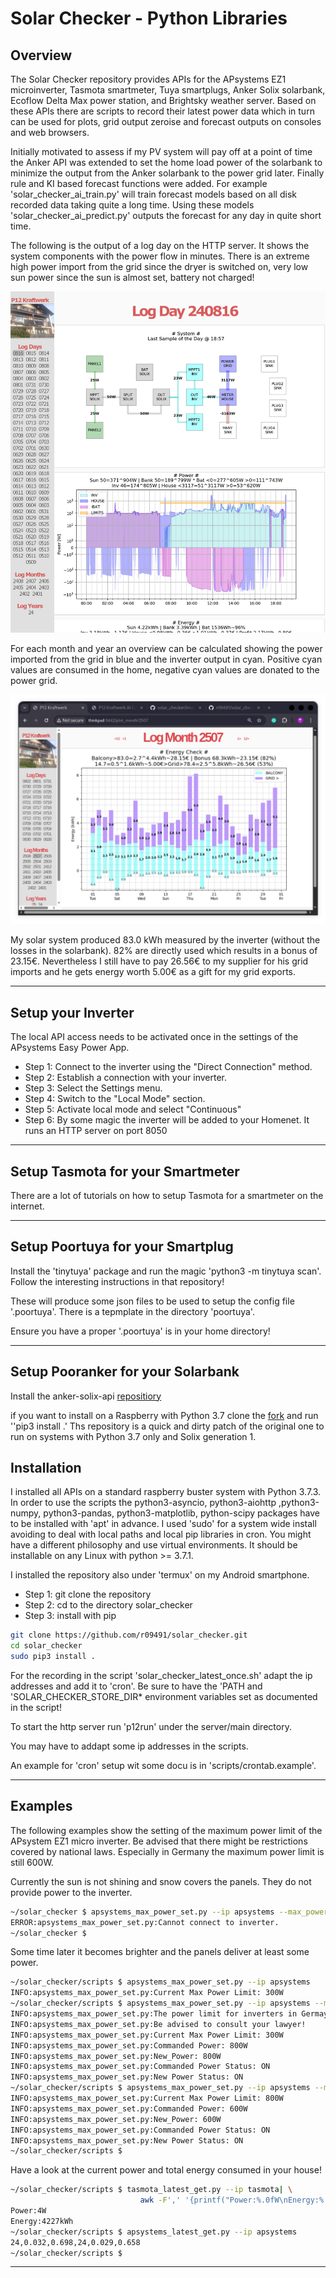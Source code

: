 # Solar Checker -  Python Libraries

## Overview

The Solar Checker repository provides APIs for the APsystems EZ1
microinverter, Tasmota smartmeter, Tuya smartplugs, Anker Solix
solarbank, Ecoflow Delta Max power station, and Brightsky weather
server. Based on these APIs there are scripts to record their latest
power data which in turn can be used for plots, grid output zeroise
and forecast outputs on consoles and web browsers.

Initially motivated to assess if my PV system will pay off at a point
of time the Anker API was extended to set the home load power of the
solarbank to minimize the output from the Anker solarbank to the power
grid later.  Finally rule and KI based forecast functions were
added. For example 'solar_checker_ai_train.py' will train forecast
models based on all disk recorded data taking quite a long time. Using
these models 'solar_checker_ai_predict.py' outputs the forecast for
any day in quite short time.

The following is the output of a log day on the HTTP server. It shows
the system components with the power flow in minutes. There is an
extreme high power import from the grid since the dryer is switched
on, very low sun power since the sun is almost set, battery not
charged!

![alt text](images/solar_checker_logday.png)

For each month and year an overview can be calculated showing the
power imported from the grid in blue and the inverter output in
cyan. Positive cyan values are consumed in the home, negative
cyan values are donated to the power grid.

![alt text](images/solar_checker_logmonth.png)

My solar system produced 83.0 kWh measured by the inverter (without
the losses in the solarbank). 82% are directly used which results in a
bonus of 23.15€. Nevertheless I still have to pay 26.56€ to my
supplier for his grid imports and he gets energy worth 5.00€ as a
gift for my grid exports.

---

## Setup your Inverter

The local API access needs to be activated once in the settings of the
APsystems Easy Power App.
<ul>
<li>Step 1: Connect to the inverter using the "Direct Connection" method.</li>
<li>Step 2: Establish a connection with your inverter.</li>
<li>Step 3: Select the Settings menu.</li>
<li>Step 4: Switch to the "Local Mode" section.</li>
<li>Step 5: Activate local mode and select "Continuous"</li>
<li>Step 6: By some magic the inverter will be added to your Homenet. It runs an HTTP server on port 8050</li>
</ul>

---

## Setup Tasmota for your Smartmeter

There are a lot of tutorials on how to setup Tasmota for a smartmeter
on the internet.

---

## Setup Poortuya for your Smartplug

Install the 'tinytuya' package and run the magic 'python3 -m tinytuya
scan'. Follow the interesting instructions in that repository!

These will produce some json files to be used to setup the config file
'.poortuya'. There is a tepmplate in the directory 'poortuya'.

Ensure you have a proper '.poortuya' is in your home directory!

---

## Setup Pooranker for your Solarbank

Install the anker-solix-api
[repositiory](https://github.com/thomluther/anker-solix-api-2)

if you want to install on a Raspberry with Python 3.7 clone the
[fork](https://github.com/r09491/anker-solix-api-2.git) and run ''pip3
install .' Ths repository is a quick and dirty patch of the original
one to run on systems with Python 3.7 only and Solix generation 1.

## Installation

I installed all APIs on a standard raspberry buster system with Python
3.7.3. In order to use the scripts the python3-asyncio,
python3-aiohttp ,python3-numpy, python3-pandas, python3-matplotlib,
python-scipy packages have to be installed with 'apt' in advance. I
used 'sudo' for a system wide install avoiding to deal with local
paths and local pip libraries in cron. You might have a different
philosophy and use virtual environments.  It should be installable on
any Linux with python >= 3.7.1.

I installed the repository also under 'termux' on my Android
smartphone.

<ul>
<li>Step 1: git clone the repository</li>
<li>Step 2: cd to the directory solar_checker</li>
<li>Step 3: install with pip</li>
</ul>

```bash
git clone https://github.com/r09491/solar_checker.git
cd solar_checker
sudo pip3 install .
```

For the recording in the script 'solar_checker_latest_once.sh' adapt
the ip addresses and add it to 'cron'. Be sure to have the 'PATH and
'SOLAR_CHECKER_STORE_DIR* environment variables set as documented in
the script!

To start the http server run 'p12run' under the server/main directory.

You may have to addapt some ip addresses in the scripts.

An example for 'cron' setup wit some docu is in 'scripts/crontab.example'.

---

## Examples

The following examples show the setting of the maximum power limit of
the APsystem EZ1 micro inverter. Be advised that there might be
restrictions covered by national laws. Especially in Germany the
maximum power limit is still 600W.

Currently the sun is not shining and snow covers the panels. They do
not provide power to the inverter.

```bash
~/solar_checker $ apsystems_max_power_set.py --ip apsystems --max_power 799
ERROR:apsystems_max_power_set.py:Cannot connect to inverter.
~/solar_checker $
```

Some time later it becomes brighter and the panels deliver at least some
power.

```bash
~/solar_checker/scripts $ apsystems_max_power_set.py --ip apsystems
INFO:apsystems_max_power_set.py:Current Max Power Limit: 300W
~/solar_checker/scripts $ apsystems_max_power_set.py --ip apsystems --max_power 800
INFO:apsystems_max_power_set.py:The power limit for inverters in Germay is 600W.
INFO:apsystems_max_power_set.py:Be advised to consult your lawyer!
INFO:apsystems_max_power_set.py:Current Max Power Limit: 300W
INFO:apsystems_max_power_set.py:Commanded Power: 800W
INFO:apsystems_max_power_set.py:New_Power: 800W
INFO:apsystems_max_power_set.py:Commanded Power Status: ON
INFO:apsystems_max_power_set.py:New Power Status: ON
~/solar_checker/scripts $ apsystems_max_power_set.py --ip apsystems --max_power 600
INFO:apsystems_max_power_set.py:Current Max Power Limit: 800W
INFO:apsystems_max_power_set.py:Commanded Power: 600W
INFO:apsystems_max_power_set.py:New_Power: 600W
INFO:apsystems_max_power_set.py:Commanded Power Status: ON
INFO:apsystems_max_power_set.py:New Power Status: ON
~/solar_checker/scripts $
```

Have a look at the current power and total energy consumed in your house!

```bash
~/solar_checker/scripts $ tasmota_latest_get.py --ip tasmota| \
                             awk -F',' '{printf("Power:%.0fW\nEnergy:%.0fkWh\n", $2,$3)}'
Power:4W
Energy:4227kWh
~/solar_checker/scripts $ apsystems_latest_get.py --ip apsystems
24,0.032,0.698,24,0.029,0.658
~/solar_checker/scripts $
```
---
